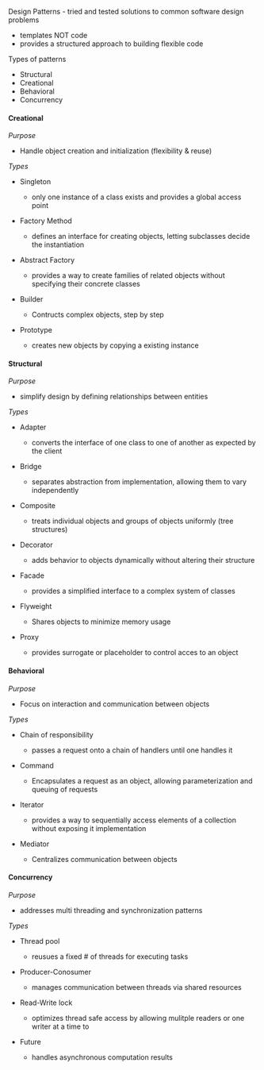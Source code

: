 Design Patterns - tried and tested solutions to common software design problems 

- templates NOT code
- provides a structured approach to building flexible code

Types of patterns

- Structural
- Creational
- Behavioral
- Concurrency


#### Creational

_Purpose_

- Handle object creation and initialization (flexibility & reuse)

_Types_

- Singleton
  - only one instance of a class exists and provides a global access point
    
- Factory Method
  - defines an interface for creating objects, letting subclasses decide the instantiation
    
- Abstract Factory
  - provides a way to create families of related objects without specifying their concrete classes
   
- Builder
  - Contructs complex objects, step by step

- Prototype
  - creates new objects by copying a existing instance
 
#### Structural

_Purpose_

- simplify design by defining relationships between entities

_Types_

- Adapter
  - converts the interface of one class to one of another as expected by the client
 
- Bridge
  - separates abstraction from implementation, allowing them to vary independently
 
- Composite
  - treats individual objects and groups of objects uniformly (tree structures)
 
- Decorator
  - adds behavior to objects dynamically without altering their structure
 
- Facade
  - provides a simplified interface to a complex system of classes
 
- Flyweight
  - Shares objects to minimize memory usage
 
- Proxy
  - provides surrogate or placeholder to control acces to an object
 
#### Behavioral

_Purpose_

- Focus on interaction and communication between objects

_Types_

- Chain of responsibility
  - passes a request onto a chain of handlers until one handles it
 
- Command
  - Encapsulates a request as an object, allowing parameterization and queuing of requests
 
- Iterator
  - provides a way to sequentially access elements of a collection without exposing it implementation
 
- Mediator
  - Centralizes communication between objects    

#### Concurrency

_Purpose_

- addresses multi threading and synchronization patterns

_Types_

- Thread pool
  - reusues a fixed # of threads for executing tasks
 
- Producer-Conosumer
  - manages communication between threads via shared resources
 
- Read-Write lock
  - optimizes thread safe access by allowing mulitple readers or one writer at a time to
 
- Future
  - handles asynchronous computation results
